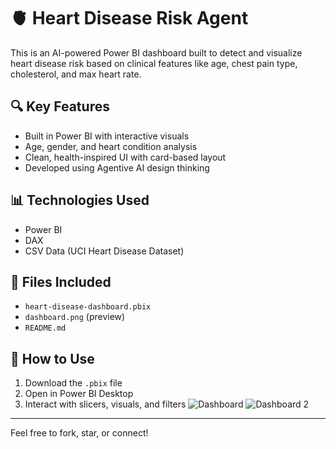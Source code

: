 # 🫀 Heart Disease Risk Agent

This is an AI-powered Power BI dashboard built to detect and visualize heart disease risk based on clinical features like age, chest pain type, cholesterol, and max heart rate.

## 🔍 Key Features
- Built in Power BI with interactive visuals
- Age, gender, and heart condition analysis
- Clean, health-inspired UI with card-based layout
- Developed using Agentive AI design thinking

## 📊 Technologies Used
- Power BI
- DAX
- CSV Data (UCI Heart Disease Dataset)

## 📂 Files Included
- `heart-disease-dashboard.pbix`
- `dashboard.png` (preview)
- `README.md`

## 🚀 How to Use
1. Download the `.pbix` file
2. Open in Power BI Desktop
3. Interact with slicers, visuals, and filters
![Dashboard](https://github.com/user-attachments/assets/52b44a26-4462-4fb7-ac87-f64c5b6c5902)
![Dashboard 2](https://github.com/user-attachments/assets/fd1d329b-3d18-4ae9-b621-0b8f400e1d3a)

---

Feel free to fork, star, or connect!
